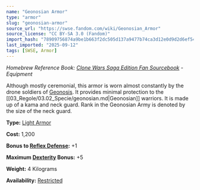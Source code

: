 ```yaml
---
name: "Geonosian Armor"
type: "armor"
slug: "geonosian-armor"
source_url: "https://swse.fandom.com/wiki/Geonosian_Armor"
source_license: "CC BY-SA 3.0 (Fandom)"
import_hash: "78909756874a9be1b663f2dc505d137a9477b74ca3d12e0d9d2d6ef5443eecfe"
last_imported: "2025-09-12"
tags: [SWSE, Armor]
---
```

*Homebrew Reference Book: [Clone Wars Saga Edition Fan Sourcebook](https://swse.fandom.com/wiki/Clone_Wars_Saga_Edition_Fan_Sourcebook) - Equipment*

Although mostly ceremonial, this armor is worn almost constantly by the drone soldiers of [Geonosis](https://swse.fandom.com/wiki/Geonosis). It provides minimal protection to the [[03_Regole/03.02_Specie/geonosian.md|Geonosian]] warriors. It is made up of a kama and neck guard. Rank in the Geonosian Army is denoted by the size of the neck guard.

**Type:** [Light Armor](https://swse.fandom.com/wiki/Light_Armor)

**Cost:** 1,200

**Bonus to [Reflex Defense](https://swse.fandom.com/wiki/Reflex_Defense):** +1

**Maximum [Dexterity](https://swse.fandom.com/wiki/Dexterity) Bonus:** +5

**Weight:** 4 Kilograms

**Availability:** [Restricted](https://swse.fandom.com/wiki/Restricted)